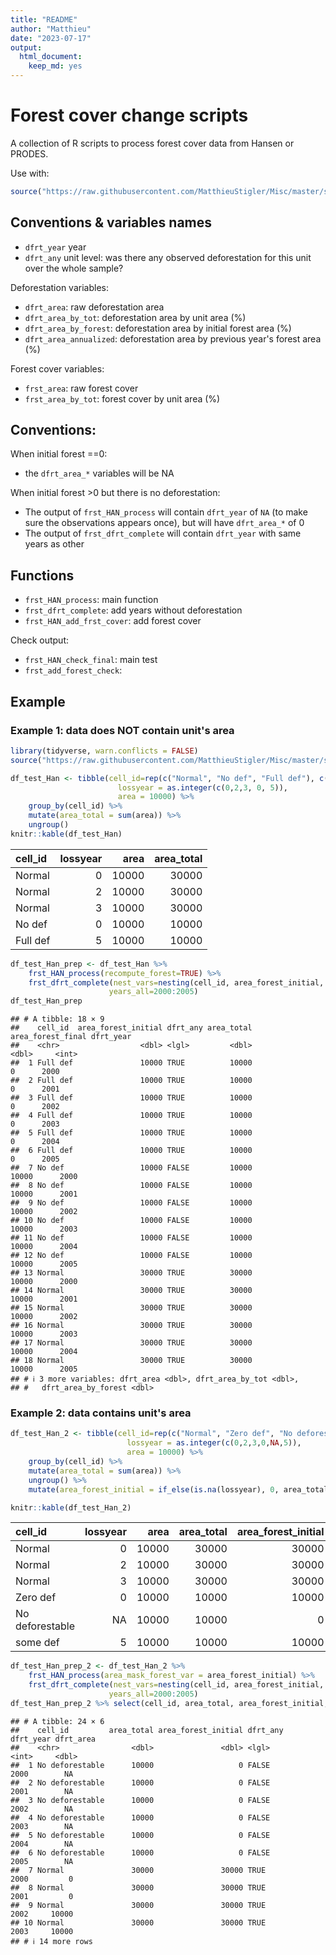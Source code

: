 ```yaml
---
title: "README"
author: "Matthieu"
date: "2023-07-17"
output:
  html_document:
    keep_md: yes
---
```




# Forest cover change scripts 

A collection of R scripts to process forest cover data from Hansen or PRODES.

Use with:


```r
source("https://raw.githubusercontent.com/MatthieuStigler/Misc/master/spatial/forest_cover_change/frst_forest_cover_change_scripts.R")
```

## Conventions & variables names

- `dfrt_year` year
- `dfrt_any` unit level: was there any observed deforestation for this unit over the whole sample?

Deforestation variables:

- `dfrt_area`: raw deforestation area
- `dfrt_area_by_tot`: deforestation area by unit area (%)
- `dfrt_area_by_forest`: deforestation area by initial forest area (%)
- `dfrt_area_annualized`: deforestation area by previous year's forest area (%)

Forest cover variables:

- `frst_area`: raw forest cover
- `frst_area_by_tot`: forest cover by unit area (%)


## Conventions:

When initial forest ==0:

 - the `dfrt_area_*` variables will be NA
 
When initial forest >0 but there is no deforestation:

- The output of `frst_HAN_process` will contain `dfrt_year` of `NA` (to make sure the observations appears once), but will have `dfrt_area_*` of 0
- The output of `frst_dfrt_complete` will contain `dfrt_year` with same years as other
    
 

## Functions

- `frst_HAN_process`: main function
- `frst_dfrt_complete`: add years without deforestation
- `frst_HAN_add_frst_cover`: add forest cover


Check output:

- `frst_HAN_check_final`: main test
- `frst_add_forest_check`:


## Example



### Example 1: data does NOT contain unit's area


```r
library(tidyverse, warn.conflicts = FALSE)
source("https://raw.githubusercontent.com/MatthieuStigler/Misc/master/spatial/forest_cover_change/frst_forest_cover_change_scripts.R")

df_test_Han <- tibble(cell_id=rep(c("Normal", "No def", "Full def"), c(3,1, 1)),
                        lossyear = as.integer(c(0,2,3, 0, 5)),
                        area = 10000) %>%   
    group_by(cell_id) %>%
    mutate(area_total = sum(area)) %>%
    ungroup()
knitr::kable(df_test_Han)
```



|cell_id  | lossyear|  area| area_total|
|:--------|--------:|-----:|----------:|
|Normal   |        0| 10000|      30000|
|Normal   |        2| 10000|      30000|
|Normal   |        3| 10000|      30000|
|No def   |        0| 10000|      10000|
|Full def |        5| 10000|      10000|



```r
df_test_Han_prep <- df_test_Han %>% 
    frst_HAN_process(recompute_forest=TRUE) %>% 
    frst_dfrt_complete(nest_vars=nesting(cell_id, area_forest_initial, dfrt_any, area_total, area_forest_final),
                      years_all=2000:2005) 
df_test_Han_prep
```

```
## # A tibble: 18 × 9
##    cell_id  area_forest_initial dfrt_any area_total area_forest_final dfrt_year
##    <chr>                  <dbl> <lgl>         <dbl>             <dbl>     <int>
##  1 Full def               10000 TRUE          10000                 0      2000
##  2 Full def               10000 TRUE          10000                 0      2001
##  3 Full def               10000 TRUE          10000                 0      2002
##  4 Full def               10000 TRUE          10000                 0      2003
##  5 Full def               10000 TRUE          10000                 0      2004
##  6 Full def               10000 TRUE          10000                 0      2005
##  7 No def                 10000 FALSE         10000             10000      2000
##  8 No def                 10000 FALSE         10000             10000      2001
##  9 No def                 10000 FALSE         10000             10000      2002
## 10 No def                 10000 FALSE         10000             10000      2003
## 11 No def                 10000 FALSE         10000             10000      2004
## 12 No def                 10000 FALSE         10000             10000      2005
## 13 Normal                 30000 TRUE          30000             10000      2000
## 14 Normal                 30000 TRUE          30000             10000      2001
## 15 Normal                 30000 TRUE          30000             10000      2002
## 16 Normal                 30000 TRUE          30000             10000      2003
## 17 Normal                 30000 TRUE          30000             10000      2004
## 18 Normal                 30000 TRUE          30000             10000      2005
## # ℹ 3 more variables: dfrt_area <dbl>, dfrt_area_by_tot <dbl>,
## #   dfrt_area_by_forest <dbl>
```


### Example 2: data contains unit's area


```r
df_test_Han_2 <- tibble(cell_id=rep(c("Normal", "Zero def", "No deforestable", "some def"), c(3,1, 1,1)),
                          lossyear = as.integer(c(0,2,3,0,NA,5)),
                          area = 10000) %>%   
    group_by(cell_id) %>%
    mutate(area_total = sum(area)) %>%
    ungroup() %>% 
    mutate(area_forest_initial = if_else(is.na(lossyear), 0, area_total))

knitr::kable(df_test_Han_2)
```



|cell_id         | lossyear|  area| area_total| area_forest_initial|
|:---------------|--------:|-----:|----------:|-------------------:|
|Normal          |        0| 10000|      30000|               30000|
|Normal          |        2| 10000|      30000|               30000|
|Normal          |        3| 10000|      30000|               30000|
|Zero def        |        0| 10000|      10000|               10000|
|No deforestable |       NA| 10000|      10000|                   0|
|some def        |        5| 10000|      10000|               10000|


```r
df_test_Han_prep_2 <- df_test_Han_2 %>% 
    frst_HAN_process(area_mask_forest_var = area_forest_initial) %>% 
    frst_dfrt_complete(nest_vars=nesting(cell_id, area_forest_initial, dfrt_any, area_total, area_forest_final),
                      years_all=2000:2005) 
df_test_Han_prep_2 %>% select(cell_id, area_total, area_forest_initial, dfrt_any, dfrt_year, dfrt_area)
```

```
## # A tibble: 24 × 6
##    cell_id         area_total area_forest_initial dfrt_any dfrt_year dfrt_area
##    <chr>                <dbl>               <dbl> <lgl>        <int>     <dbl>
##  1 No deforestable      10000                   0 FALSE         2000        NA
##  2 No deforestable      10000                   0 FALSE         2001        NA
##  3 No deforestable      10000                   0 FALSE         2002        NA
##  4 No deforestable      10000                   0 FALSE         2003        NA
##  5 No deforestable      10000                   0 FALSE         2004        NA
##  6 No deforestable      10000                   0 FALSE         2005        NA
##  7 Normal               30000               30000 TRUE          2000         0
##  8 Normal               30000               30000 TRUE          2001         0
##  9 Normal               30000               30000 TRUE          2002     10000
## 10 Normal               30000               30000 TRUE          2003     10000
## # ℹ 14 more rows
```


